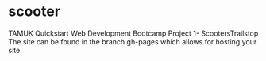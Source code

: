 # scooter
TAMUK Quickstart Web Development Bootcamp Project 1- ScootersTrailstop
The site can be found in the branch gh-pages which allows for hosting your
site.  
